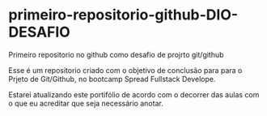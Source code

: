 # primeiro-repositorio-github-DIO-DESAFIO
Primeiro repositorio no github como desafio de projrto git/github 

Esse é um repositorio criado com o objetivo de  conclusão para  para o Prjeto de Git/Github, no bootcamp Spread Fullstack Develope.

Estarei atualizando este portifólio de acordo com o decorrer das aulas com o que eu acreditar que seja necessário anotar.


